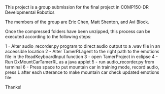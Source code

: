 This project is a group submission for the final project in COMP150-DR Developmental Robotics

The members of the group are Eric Chen, Matt Shenton, and Avi Block.

Once the compressed folders have been unzipped, this process can be executed according to the following steps:

1 - Alter audio_recorder.py program to direct audio output to a .wav file in an accessible location 
2 - Alter TamerRLagent to the right path to the emotions file in the ReadKeyboardInput function 
3 - open TamerProject in eclipse 
4 - Run DxMountCarTamerRL as a java applet 
5 - run audio_recorder.py from terminal 
6 - Press space to put mountain car in training mode, record audio, press L after each utterance to make mountain car check updated emotions file 

Thanks! 
